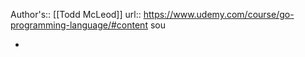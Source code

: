 Author's:: [[Todd McLeod]]
url:: https://www.udemy.com/course/go-programming-language/#content
sou

-